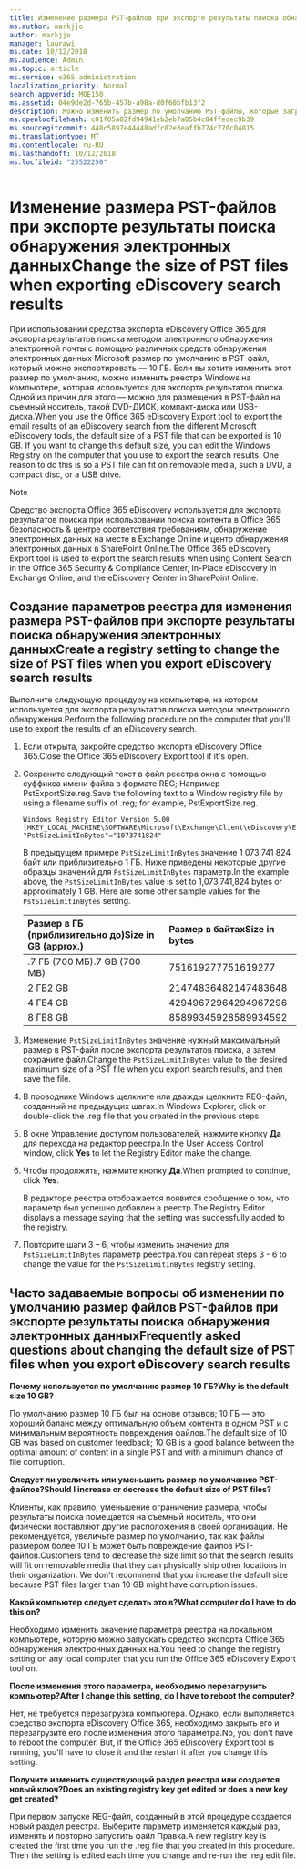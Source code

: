 ```yaml
---
title: Изменение размера PST-файлов при экспорте результаты поиска обнаружения электронных данных
ms.author: markjjo
author: markjjo
manager: laurawi
ms.date: 10/12/2018
ms.audience: Admin
ms.topic: article
ms.service: o365-administration
localization_priority: Normal
search.appverid: MOE150
ms.assetid: 04e9de2d-765b-457b-a98a-d0f60bfb13f2
description: Можно изменить размер по умолчанию PST-файлы, которые загружаются на компьютер, после экспорта результатов поиска обнаружения электронных данных.
ms.openlocfilehash: c01f05a02fd94941eb2eb7a05b4c84ffecec9b39
ms.sourcegitcommit: 448c5897e44448adfc82e3eaffb774c770c04815
ms.translationtype: MT
ms.contentlocale: ru-RU
ms.lasthandoff: 10/12/2018
ms.locfileid: "25522250"
---
```

# <a name="change-the-size-of-pst-files-when-exporting-ediscovery-search-results"></a><span data-ttu-id="04f6e-103">Изменение размера PST-файлов при экспорте результаты поиска обнаружения электронных данных</span><span class="sxs-lookup"><span data-stu-id="04f6e-103">Change the size of PST files when exporting eDiscovery search results</span></span>

<span data-ttu-id="04f6e-p101">При использовании средства экспорта eDiscovery Office 365 для экспорта результатов поиска методом электронного обнаружения электронной почты с помощью различных средств обнаружения электронных данных Microsoft размер по умолчанию в PST-файл, который можно экспортировать — 10 ГБ. Если вы хотите изменить этот размер по умолчанию, можно изменить реестра Windows на компьютере, которая используется для экспорта результатов поиска. Одной из причин для этого — можно для размещения в PST-файл на съемный носитель, такой DVD-ДИСК, компакт-диска или USB-диска.</span><span class="sxs-lookup"><span data-stu-id="04f6e-p101">When you use the Office 365 eDiscovery Export tool to export the email results of an eDiscovery search from the different Microsoft eDiscovery tools, the default size of a PST file that can be exported is 10 GB. If you want to change this default size, you can edit the Windows Registry on the computer that you use to export the search results. One reason to do this is so a PST file can fit on removable media, such a DVD, a compact disc, or a USB drive.</span></span> 
  
> [!NOTE]
>  <span data-ttu-id="04f6e-107">Средство экспорта Office 365 eDiscovery используется для экспорта результатов поиска при использовании поиска контента в Office 365 безопасность &amp; центре соответствия требованиям, обнаружение электронных данных на месте в Exchange Online и центр обнаружения электронных данных в SharePoint Online.</span><span class="sxs-lookup"><span data-stu-id="04f6e-107">The Office 365 eDiscovery Export tool is used to export the search results when using Content Search in the Office 365 Security &amp; Compliance Center, In-Place eDiscovery in Exchange Online, and the eDiscovery Center in SharePoint Online.</span></span> 
  
## <a name="create-a-registry-setting-to-change-the-size-of-pst-files-when-you-export-ediscovery-search-results"></a><span data-ttu-id="04f6e-108">Создание параметров реестра для изменения размера PST-файлов при экспорте результаты поиска обнаружения электронных данных</span><span class="sxs-lookup"><span data-stu-id="04f6e-108">Create a registry setting to change the size of PST files when you export eDiscovery search results</span></span>

<span data-ttu-id="04f6e-109">Выполните следующую процедуру на компьютере, на котором используется для экспорта результатов поиска методом электронного обнаружения.</span><span class="sxs-lookup"><span data-stu-id="04f6e-109">Perform the following procedure on the computer that you'll use to export the results of an eDiscovery search.</span></span>
  
1. <span data-ttu-id="04f6e-110">Если открыта, закройте средство экспорта eDiscovery Office 365.</span><span class="sxs-lookup"><span data-stu-id="04f6e-110">Close the Office 365 eDiscovery Export tool if it's open.</span></span> 
    
2. <span data-ttu-id="04f6e-111">Сохраните следующий текст в файл реестра окна с помощью суффикса имени файла в формате REG; Например PstExportSize.reg.</span><span class="sxs-lookup"><span data-stu-id="04f6e-111">Save the following text to a Window registry file by using a filename suffix of .reg; for example, PstExportSize.reg.</span></span> 
    
    ```
    Windows Registry Editor Version 5.00
    [HKEY_LOCAL_MACHINE\SOFTWARE\Microsoft\Exchange\Client\eDiscovery\ExportTool]
    "PstSizeLimitInBytes"="1073741824"
    ```

    <span data-ttu-id="04f6e-p102">В предыдущем примере `PstSizeLimitInBytes` значение 1 073 741 824 байт или приблизительно 1 ГБ. Ниже приведены некоторые другие образцы значений для `PstSizeLimitInBytes` параметр.</span><span class="sxs-lookup"><span data-stu-id="04f6e-p102">In the example above, the  `PstSizeLimitInBytes` value is set to 1,073,741,824 bytes or approximately 1 GB. Here are some other sample values for the  `PstSizeLimitInBytes` setting.</span></span> 
    
    |<span data-ttu-id="04f6e-114">**Размер в ГБ (приблизительно до)**</span><span class="sxs-lookup"><span data-stu-id="04f6e-114">**Size in GB (approx.)**</span></span>|<span data-ttu-id="04f6e-115">**Размер в байтах**</span><span class="sxs-lookup"><span data-stu-id="04f6e-115">**Size in bytes**</span></span>|
    |:-----|:-----|
    |<span data-ttu-id="04f6e-116">.7 ГБ (700 МБ)</span><span class="sxs-lookup"><span data-stu-id="04f6e-116">.7 GB (700 MB)</span></span>  <br/> |<span data-ttu-id="04f6e-117">751619277</span><span class="sxs-lookup"><span data-stu-id="04f6e-117">751619277</span></span>  <br/> |
    |<span data-ttu-id="04f6e-118">2 ГБ</span><span class="sxs-lookup"><span data-stu-id="04f6e-118">2 GB</span></span>  <br/> |<span data-ttu-id="04f6e-119">2147483648</span><span class="sxs-lookup"><span data-stu-id="04f6e-119">2147483648</span></span>  <br/> |
    |<span data-ttu-id="04f6e-120">4 ГБ</span><span class="sxs-lookup"><span data-stu-id="04f6e-120">4 GB</span></span>  <br/> |<span data-ttu-id="04f6e-121">4294967296</span><span class="sxs-lookup"><span data-stu-id="04f6e-121">4294967296</span></span>  <br/> |
    |<span data-ttu-id="04f6e-122">8 ГБ</span><span class="sxs-lookup"><span data-stu-id="04f6e-122">8 GB</span></span>  <br/> |<span data-ttu-id="04f6e-123">8589934592</span><span class="sxs-lookup"><span data-stu-id="04f6e-123">8589934592</span></span>  <br/> |
   
3. <span data-ttu-id="04f6e-124">Изменение `PstSizeLimitInBytes` значение нужный максимальный размер в PST-файл после экспорта результатов поиска, а затем сохраните файл.</span><span class="sxs-lookup"><span data-stu-id="04f6e-124">Change the `PstSizeLimitInBytes` value to the desired maximum size of a PST file when you export search results, and then save the file.</span></span> 
    
4. <span data-ttu-id="04f6e-125">В проводнике Windows щелкните или дважды щелкните REG-файл, созданный на предыдущих шагах.</span><span class="sxs-lookup"><span data-stu-id="04f6e-125">In Windows Explorer, click or double-click the .reg file that you created in the previous steps.</span></span>
    
5. <span data-ttu-id="04f6e-126">В окне Управление доступом пользователей, нажмите кнопку **Да** для перехода на редактор реестра.</span><span class="sxs-lookup"><span data-stu-id="04f6e-126">In the User Access Control window, click **Yes** to let the Registry Editor make the change.</span></span> 
    
6. <span data-ttu-id="04f6e-127">Чтобы продолжить, нажмите кнопку **Да**.</span><span class="sxs-lookup"><span data-stu-id="04f6e-127">When prompted to continue, click **Yes**.</span></span>
    
    <span data-ttu-id="04f6e-128">В редакторе реестра отображается появится сообщение о том, что параметр был успешно добавлен в реестр.</span><span class="sxs-lookup"><span data-stu-id="04f6e-128">The Registry Editor displays a message saying that the setting was successfully added to the registry.</span></span>
    
7. <span data-ttu-id="04f6e-129">Повторите шаги 3 – 6, чтобы изменить значение для `PstSizeLimitInBytes` параметр реестра.</span><span class="sxs-lookup"><span data-stu-id="04f6e-129">You can repeat steps 3 - 6 to change the value for the  `PstSizeLimitInBytes` registry setting.</span></span> 
  
## <a name="frequently-asked-questions-about-changing-the-default-size-of-pst-files-when-you-export-ediscovery-search-results"></a><span data-ttu-id="04f6e-130">Часто задаваемые вопросы об изменении по умолчанию размер файлов PST-файлов при экспорте результаты поиска обнаружения электронных данных</span><span class="sxs-lookup"><span data-stu-id="04f6e-130">Frequently asked questions about changing the default size of PST files when you export eDiscovery search results</span></span>

 <span data-ttu-id="04f6e-131">**Почему используется по умолчанию размер 10 ГБ?**</span><span class="sxs-lookup"><span data-stu-id="04f6e-131">**Why is the default size 10 GB?**</span></span>
  
<span data-ttu-id="04f6e-132">По умолчанию размер 10 ГБ был на основе отзывов; 10 ГБ — это хороший баланс между оптимальную объем контента в одном PST и с минимальным вероятность повреждения файлов.</span><span class="sxs-lookup"><span data-stu-id="04f6e-132">The default size of 10 GB was based on customer feedback; 10 GB is a good balance between the optimal amount of content in a single PST and with a minimum chance of file corruption.</span></span>
  
 <span data-ttu-id="04f6e-133">**Следует ли увеличить или уменьшить размер по умолчанию PST-файлов?**</span><span class="sxs-lookup"><span data-stu-id="04f6e-133">**Should I increase or decrease the default size of PST files?**</span></span>
  
<span data-ttu-id="04f6e-p103">Клиенты, как правило, уменьшение ограничение размера, чтобы результаты поиска помещается на съемный носитель, что они физически поставляют другие расположения в своей организации. Не рекомендуется, увеличьте размер по умолчанию, так как файлы размером более 10 ГБ может быть повреждение файлов PST-файлов.</span><span class="sxs-lookup"><span data-stu-id="04f6e-p103">Customers tend to decrease the size limit so that the search results will fit on removable media that they can physically ship other locations in their organization. We don't recommend that you increase the default size because PST files larger than 10 GB might have corruption issues.</span></span>
  
 <span data-ttu-id="04f6e-136">**Какой компьютер следует сделать это в?**</span><span class="sxs-lookup"><span data-stu-id="04f6e-136">**What computer do I have to do this on?**</span></span>
  
<span data-ttu-id="04f6e-137">Необходимо изменить значение параметра реестра на локальном компьютере, которую можно запускать средство экспорта Office 365 обнаружения электронных данных на.</span><span class="sxs-lookup"><span data-stu-id="04f6e-137">You need to change the registry setting on any local computer that you run the Office 365 eDiscovery Export tool on.</span></span>
  
 <span data-ttu-id="04f6e-138">**После изменения этого параметра, необходимо перезагрузить компьютер?**</span><span class="sxs-lookup"><span data-stu-id="04f6e-138">**After I change this setting, do I have to reboot the computer?**</span></span>
  
<span data-ttu-id="04f6e-p104">Нет, не требуется перезагрузка компьютера. Однако, если выполняется средство экспорта eDiscovery Office 365, необходимо закрыть его и перезагрузите его после изменения этого параметра.</span><span class="sxs-lookup"><span data-stu-id="04f6e-p104">No, you don't have to reboot the computer. But, if the Office 365 eDiscovery Export tool is running, you'll have to close it and the restart it after you change this setting.</span></span>
  
 <span data-ttu-id="04f6e-141">**Получите изменить существующий раздел реестра или создается новый ключ?**</span><span class="sxs-lookup"><span data-stu-id="04f6e-141">**Does an existing registry key get edited or does a new key get created?**</span></span>
  
<span data-ttu-id="04f6e-p105">При первом запуске REG-файл, созданный в этой процедуре создается новый раздел реестра. Выберите параметр изменяется каждый раз, изменять и повторно запустить файл Правка.</span><span class="sxs-lookup"><span data-stu-id="04f6e-p105">A new registry key is created the first time you run the .reg file that you created in this procedure. Then the setting is edited each time you change and re-run the .reg edit file.</span></span>
